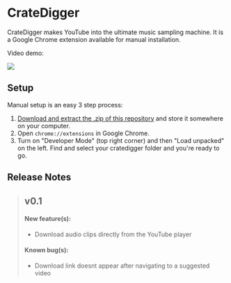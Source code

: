 # CrateDigger

CrateDigger makes YouTube into the ultimate music sampling machine. It is a Google Chrome extension available for manual installation.

Video demo:

[![](http://img.youtube.com/vi/2mTcCP7Jm7Q/0.jpg)](http://www.youtube.com/watch?v=2mTcCP7Jm7Q "CrateDigger demo")

## Setup

Manual setup is an easy 3 step process:

1. [Download and extract the .zip of this repository](https://github.com/ridoy/cratedigger/archive/master.zip) and store it somewhere on your computer.
2. Open `chrome://extensions` in Google Chrome.
3. Turn on "Developer Mode" (top right corner) and then "Load unpacked" on the left. Find and select your cratedigger folder and you're ready to go.

## Release Notes
> ## v0.1
> #### New feature(s):
> - Download audio clips directly from the YouTube player
> #### Known bug(s):
> - Download link doesnt appear after navigating to a suggested video
